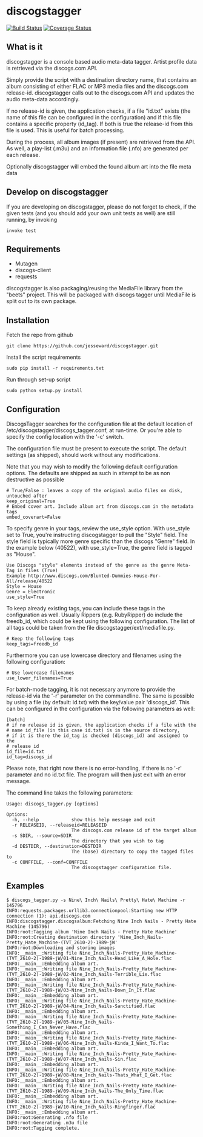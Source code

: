 # discogstagger

 [![Build Status](https://travis-ci.org/triplem/discogstagger.png?branch=version2)](http://travis-ci.org/triplem/discogstagger) [![Coverage Status](https://coveralls.io/repos/triplem/discogstagger/badge.png)](https://coveralls.io/r/triplem/discogstagger)


## What is it

discogstagger is a console based audio meta-data tagger. Artist profile data is
retrieved via the discogs.com API.

Simply provide the script with a destination directory name, that contains an
album consisting of either FLAC or MP3 media files and the discogs.com
release-id. discogstagger calls out to the discogs.com API and updates the
audio meta-data accordingly.

If no release-id is given, the application checks, if a file "id.txt" exists
(the name of this file can be configured in the configuration) and if this file
contains a specific property (id_tag). If both is true the release-id from this
file is used. This is useful for batch processing.

During the process, all album images (if present) are retrieved from the API.
As well, a play-list (.m3u) and an information file (.nfo) are generated per
each release.

Optionally discogstagger will embed the found album art into the file meta data

## Develop on discogstagger

If you are developing on discogstagger, please do not forget to check, if the
given tests (and you should add your own unit tests as well) are still running,
by invoking

```
invoke test
```

## Requirements

* Mutagen
* discogs-client
* requests

discogstagger is also packaging/reusing the MediaFile library from the "beets"
project. This will be packaged with discogs tagger until MediaFile is split out
to its own package.

## Installation

Fetch the repo from github
```
git clone https://github.com/jesseward/discogstagger.git
```

Install the script requirements
```
sudo pip install -r requirements.txt
```

Run through set-up script
```
sudo python setup.py install
```

## Configuration

DiscogsTagger searches for the configuration file at the default location of
/etc/discogstagger/discogs_tagger.conf, at run-time. Or you're able to specify the config
location with the '-c' switch.

The configuration file must be present to execute the script. The default
settings (as shipped), should work without any modifications.

Note that you may wish to modify the following default configuration options.
The defaults are shipped as such in attempt to be as non destructive as possible

```
# True/False : leaves a copy of the original audio files on disk, untouched after
keep_original=True
# Embed cover art. Include album art from discogs.com in the metadata tags
embed_coverart=False
```

To specify genre in your tags, review the use_style option. With use_style
set to True, you're instructing discogstagger to pull the "Style" field. The style field
is typically more genre specific than the discogs "Genre" field. In the example below (40522),
with use_style=True, the genre field is tagged as "House".

```
Use Discogs "style" elements instead of the genre as the genre Meta-Tag in files (True)
Example http://www.discogs.com/Blunted-Dummies-House-For-All/release/40522
Style = House
Genre = Electronic
use_style=True
```

To keep already existing tags, you can include these tags in the configuration as well.
Usually Rippers (e.g. RubyRipper) do include the freedb_id, which could be kept using
the following configuration. The list of all tags could be taken from the file
discogstagger/ext/mediafile.py.

```
# Keep the following tags
keep_tags=freedb_id
```

Furthermore you can use lowercase directory and filenames using the following configuration:

```
# Use lowercase filenames
use_lower_filenames=True
```

For batch-mode tagging, it is not necessary anymore to provide the release-id via the
'-r' parameter on the commandline. The same is possible by using a file (by default: id.txt)
with the key/value pair 'discogs_id'. This can be configured in the configuration via the
following parameters as well:

```
[batch]
# if no release id is given, the application checks if a file with the
# name id_file (in this case id.txt) is in the source directory,
# if it is there the id_tag is checked (discogs_id) and assigned to the
# release id
id_file=id.txt
id_tag=discogs_id
```

Please note, that right now there is no error-handling, if there is no '-r' parameter
and no id.txt file. The program will then just exit with an error message.

The command line takes the following parameters:

```
Usage: discogs_tagger.py [options]

Options:
  -h, --help            show this help message and exit
  -r RELEASEID, --releaseid=RELEASEID
                        The discogs.com release id of the target album
  -s SDIR, --source=SDIR
                        The directory that you wish to tag
  -d DESTDIR, --destination=DESTDIR
                        The (base) directory to copy the tagged files to
  -c CONFFILE, --conf=CONFFILE
                        The discogstagger configuration file.
```

## Examples

```
$ discogs_tagger.py -s Nine\ Inch\ Nails\ Pretty\ Hate\ Machine -r 145796
INFO:requests.packages.urllib3.connectionpool:Starting new HTTP connection (1): api.discogs.com
INFO:discogstagger.discogsalbum:Fetching Nine Inch Nails - Pretty Hate Machine (145796)
INFO:root:Tagging album 'Nine Inch Nails - Pretty Hate Machine'
INFO:root:Creating destination directory 'Nine_Inch_Nails-Pretty_Hate_Machine-(TVT_2610-2)-1989-jW'
INFO:root:Downloading and storing images
INFO:__main__:Writing file Nine_Inch_Nails-Pretty_Hate_Machine-(TVT_2610-2)-1989-jW/01-Nine_Inch_Nails-Head_Like_A_Hole.flac
INFO:__main__:Embedding album art.
INFO:__main__:Writing file Nine_Inch_Nails-Pretty_Hate_Machine-(TVT_2610-2)-1989-jW/02-Nine_Inch_Nails-Terrible_Lie.flac
INFO:__main__:Embedding album art.
INFO:__main__:Writing file Nine_Inch_Nails-Pretty_Hate_Machine-(TVT_2610-2)-1989-jW/03-Nine_Inch_Nails-Down_In_It.flac
INFO:__main__:Embedding album art.
INFO:__main__:Writing file Nine_Inch_Nails-Pretty_Hate_Machine-(TVT_2610-2)-1989-jW/04-Nine_Inch_Nails-Sanctified.flac
INFO:__main__:Embedding album art.
INFO:__main__:Writing file Nine_Inch_Nails-Pretty_Hate_Machine-(TVT_2610-2)-1989-jW/05-Nine_Inch_Nails-Something_I_Can_Never_Have.flac
INFO:__main__:Embedding album art.
INFO:__main__:Writing file Nine_Inch_Nails-Pretty_Hate_Machine-(TVT_2610-2)-1989-jW/06-Nine_Inch_Nails-Kinda_I_Want_To.flac
INFO:__main__:Embedding album art.
INFO:__main__:Writing file Nine_Inch_Nails-Pretty_Hate_Machine-(TVT_2610-2)-1989-jW/07-Nine_Inch_Nails-Sin.flac
INFO:__main__:Embedding album art.
INFO:__main__:Writing file Nine_Inch_Nails-Pretty_Hate_Machine-(TVT_2610-2)-1989-jW/08-Nine_Inch_Nails-Thats_What_I_Get.flac
INFO:__main__:Embedding album art.
INFO:__main__:Writing file Nine_Inch_Nails-Pretty_Hate_Machine-(TVT_2610-2)-1989-jW/09-Nine_Inch_Nails-The_Only_Time.flac
INFO:__main__:Embedding album art.
INFO:__main__:Writing file Nine_Inch_Nails-Pretty_Hate_Machine-(TVT_2610-2)-1989-jW/10-Nine_Inch_Nails-Ringfinger.flac
INFO:__main__:Embedding album art.
INFO:root:Generating .nfo file
INFO:root:Generating .m3u file
INFO:root:Tagging complete.
```
